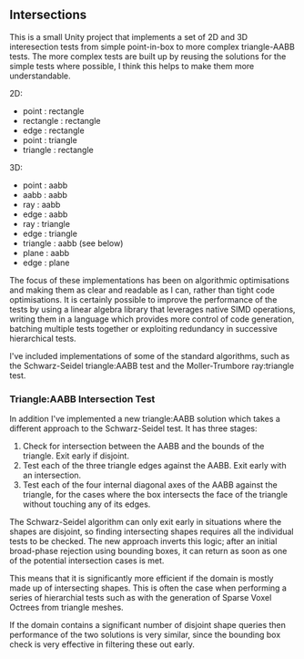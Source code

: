 ## Intersections

This is a small Unity project that implements a set of 2D and 3D interesection tests from simple point-in-box to more complex triangle-AABB tests.  The more complex tests are built up by reusing the solutions for the simple tests where possible, I think this helps to make them more understandable.

2D:

- point : rectangle
- rectangle : rectangle
- edge : rectangle
- point : triangle
- triangle : rectangle

3D:

- point : aabb
- aabb : aabb
- ray : aabb
- edge : aabb
- ray : triangle
- edge : triangle
- triangle : aabb (see below)
- plane : aabb
- edge : plane

The focus of these implementations has been on algorithmic optimisations and making them as clear and readable as I can, rather than tight code optimisations.  It is certainly possible to improve the performance of the tests by using a linear algebra library that leverages native SIMD operations, writing them in a language which provides more control of code generation, batching multiple tests together or exploiting redundancy in successive hierarchical tests.

I've included implementations of some of the standard algorithms, such as the Schwarz-Seidel triangle:AABB test and the Moller-Trumbore ray:triangle test.

### Triangle:AABB Intersection Test

In addition I've implemented a new triangle:AABB solution which takes a different approach to the Schwarz-Seidel test.  It has three stages:

1. Check for intersection between the AABB and the bounds of the triangle.  Exit early if disjoint.
2. Test each of the three triangle edges against the AABB.  Exit early with an intersection.
3. Test each of the four internal diagonal axes of the AABB against the triangle, for the cases where the box intersects the face of the triangle without touching any of its edges.

The Schwarz-Seidel algorithm can only exit early in situations where the shapes are disjoint, so finding intersecting shapes requires all the individual tests to be checked.  The new approach inverts this logic; after an initial broad-phase rejection using bounding boxes, it can return as soon as one of the potential intersection cases is met.

This means that it is significantly more efficient if the domain is mostly made up of intersecting shapes.  This is often the case when performing a series of hierarchial tests such as with the generation of Sparse Voxel Octrees from triangle meshes.

If the domain contains a significant number of disjoint shape queries then performance of the two solutions is very similar, since the bounding box check is very effective in filtering these out early.
